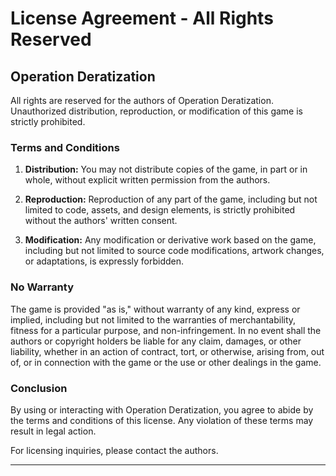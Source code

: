 # License Agreement - All Rights Reserved

## Operation Deratization

All rights are reserved for the authors of Operation Deratization. Unauthorized distribution, reproduction, or modification of this game is strictly prohibited.

### Terms and Conditions

1. **Distribution:** You may not distribute copies of the game, in part or in whole, without explicit written permission from the authors.

2. **Reproduction:** Reproduction of any part of the game, including but not limited to code, assets, and design elements, is strictly prohibited without the authors' written consent.

3. **Modification:** Any modification or derivative work based on the game, including but not limited to source code modifications, artwork changes, or adaptations, is expressly forbidden.

### No Warranty

The game is provided "as is," without warranty of any kind, express or implied, including but not limited to the warranties of merchantability, fitness for a particular purpose, and non-infringement. In no event shall the authors or copyright holders be liable for any claim, damages, or other liability, whether in an action of contract, tort, or otherwise, arising from, out of, or in connection with the game or the use or other dealings in the game.

### Conclusion

By using or interacting with Operation Deratization, you agree to abide by the terms and conditions of this license. Any violation of these terms may result in legal action.

For licensing inquiries, please contact the authors.

---
